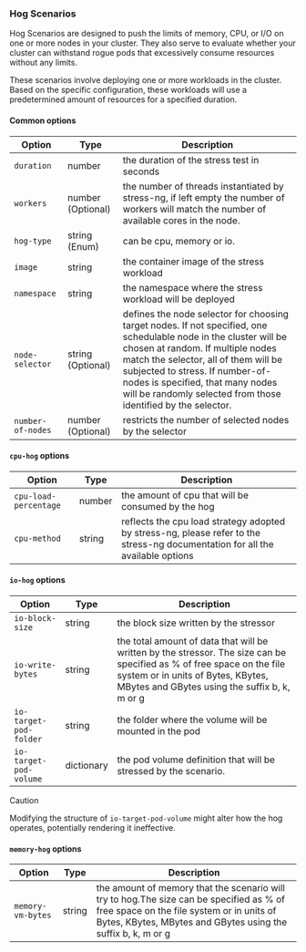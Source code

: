 ### Hog Scenarios

Hog Scenarios are designed to push the limits of memory, CPU, or I/O on one or more nodes in your cluster. 
They also serve to evaluate whether your cluster can withstand rogue pods that excessively consume resources 
without any limits.

These scenarios involve deploying one or more workloads in the cluster. Based on the specific configuration, 
these workloads will use a predetermined amount of resources for a specified duration.

#### Common options

| Option  | Type                                                                                                                                                                                                                                                                                                                                                    | Description                                                                                                                                                                                                                                                                                                                           |
|---------|---------------------------------------------------------------------------------------------------------------------------------------------------------------------------------------------------------------------------------------------------------------------------------------------------------------------------------------------------------|---------------------------------------------------------------------------------------------------------------------------------------------------------------------------------------------------------------------------------------------------------------------------------------------------------------------------------------|
|`duration`| number                                                                                                                                                                                                                                                                                                                                                  | the duration of the stress test in seconds                                                                                                                                                                                                                                                                                            |
|`workers`| number (Optional)                                                                                                                                                                                                                                                                                                                                       | the number of threads instantiated by stress-ng, if left empty the number of workers will match the number of available cores in the node.                                                                                                                                                                                            |
|`hog-type`| string (Enum)                                                                                                                                                                                                                                                                                                                                           | can be cpu, memory or io.                                                                                                                                                                                                                                                                                                             |
|`image`| string                                                                                                                                                                                                                                                                                                                                                  | the container image of the stress workload                                                                                                                                                                                                                                                                                            |
|`namespace`| string                                                                                                                                                                                                                                                                                                                                                  | the namespace where the stress workload will be deployed                                                                                                                                                                                                                                                                              |
|`node-selector`| string (Optional) | defines the node selector for choosing target nodes. If not specified, one schedulable node in the cluster will be chosen at random. If multiple nodes match the selector, all of them will be subjected to stress. If number-of-nodes is specified, that many nodes will be randomly selected from those identified by the selector. |
|`number-of-nodes`| number (Optional) | restricts the number of selected nodes by the selector|


#### `cpu-hog` options

| Option  | Type   |Description|
|---|--------|---|
|`cpu-load-percentage`| number | the amount of cpu that will be consumed by the hog|
|`cpu-method`| string | reflects the cpu load strategy adopted by stress-ng, please refer to the stress-ng documentation for all the available options|




#### `io-hog` options

| Option                | Type   | Description                                                                                                                                                                                                  |
|-----------------------|--------|--------------------------------------------------------------------------------------------------------------------------------------------------------------------------------------------------------------|
| `io-block-size`       |string| the block size written by the stressor                                                                                                                                                                       |
| `io-write-bytes`      |string| the total amount of data that will be written by the stressor. The size can be specified as % of free space on the file system or in units of Bytes, KBytes, MBytes and GBytes using the suffix b, k, m or g |
| `io-target-pod-folder` |string| the folder where the volume will be mounted in the pod                                                                                                                                                       |
| `io-target-pod-volume`| dictionary | the pod volume definition that will be stressed by the scenario.                                                                                                                                             |

> [!CAUTION]
> Modifying the structure of `io-target-pod-volume` might alter how the hog operates, potentially rendering it ineffective.

#### `memory-hog` options

| Option                | Type   |Description|
|-----------------------|--------|---|
|`memory-vm-bytes`| string | the amount of memory that the scenario will try to hog.The size can be specified as % of free space on the file system or in units of Bytes, KBytes, MBytes and GBytes using the suffix b, k, m or g | 